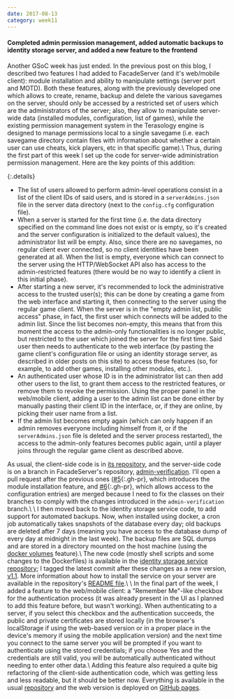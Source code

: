 ```yaml
---
date: 2017-08-13
category: week11
---
```


#### Completed admin permission management, added automatic backups to identity storage server, and added a new feature to the frontend
Another GSoC week has just ended. In the previous post on this blog, I described two features I had added to FacadeServer (and it's web/mobile client): module installation and ability to manipulate settings (server port and MOTD). Both these features, along with the previously developed one which allows to create, rename, backup and delete the various savegames on the server, should only be accessed by a restricted set of users which are the administrators of the server; also, they allow to manipulate server-wide data (installed modules, configuration, list of games), while the existing permission management system in the Terasology engine is designed to manage permissions local to a single savegame (i.e. each savegame directory contain files with information about whether a certain user can use cheats, kick players, etc in that specific game).\\
Thus, during the first part of this week I set up the code for server-wide administration permission management. Here are the key points of this addition:

{:.details}
- The list of users allowed to perform admin-level operations consist in a list of the client IDs of said users, and is stored in a `serverAdmins.json` file in the server data directory (next to the `config.cfg` configuration file).
- When a server is started for the first time (i.e. the data directory specified on the command line does not exist or is empty, so it's created and the server configuration is initialized to the default values), the administrator list will be empty. Also, since there are no savegames, no regular client ever connected, so no client identities have been generated at all. When the list is empty, everyone which can connect to the server using the HTTP/WebSocket API also has access to the admin-restricted features (there would be no way to identify a client in this initial phase).
- After starting a new server, it's recommended to lock the administrative access to the trusted user(s); this can be done by creating a game from the web interface and starting it, then connecting to the server using the regular game client. When the server is in the "empty admin list, public access" phase, in fact, the first user which connects will be added to the admin list. Since the list becomes non-empty, this means that from this moment the access to the admin-only functionalities is no longer public, but restricted to the user which joined the server for the first time. Said user then needs to authenticate to the web interface (by pasting the game client's configuration file or using an identity storage server, as described in older posts on this site) to access these features (so, for example, to add other games, installing other modules, etc.).
- An authenticated user whose ID is in the administrator list can then add other users to the list, to grant them access to the restricted features, or remove them to revoke the permission. Using the proper panel in the web/mobile client, adding a user to the admin list can be done either by manually pasting their client ID in the interface, or, if they are online, by picking their user name from a list.
- If the admin list becomes empty again (which can only happen if an admin removes everyone including himself from it, or if the `serverAdmins.json` file is deleted and the server process restarted), the access to the admin-only features becomes public again, until a player joins through the regular game client as described above.

As usual, the client-side code is in [its repository](https://github.com/gianluca-nitti/FacadeServer-frontend), and the server-side code is on a branch in FacadeServer's repository, [admin-verification](https://github.com/gianluca-nitti/FacadeServer/tree/admin-verification). I'll open a pull request after the previous ones ([#5](https://github.com/MovingBlocks/FacadeServer/pull/5){:.gh-pr}, which introduces the module installation feature, and [#6](https://github.com/MovingBlocks/FacadeServer/pull/6){:.gh-pr}, which allows access to the configuration entries) are merged because I need to fix the classes on their branches to comply with the changes introduced in the `admin-verification` branch.\\
\\
I then moved back to the identity storage service code, to add support for automated backups. Now, when installed using docker, a cron job automatically takes snapshots of the database every day; old backups are deleted after 7 days (meaning you have access to the database dump of every day at midnight in the last week). The backup files are SQL dumps and are stored in a directory mounted on the host machine (using the [docker volumes](https://docs.docker.com/engine/admin/volumes/volumes/) feature).\\
The new code (mostly shell scripts and some changes to the Dockerfiles) is available in the [identity storage service repository](https://github.com/gianluca-nitti/terasology-key-server); I tagged the latest commit after these changes as a new version, [v1.1](https://github.com/gianluca-nitti/terasology-key-server/releases/tag/v1.1). More information about how to install the service on your server are available in the repository's [README file](https://github.com/gianluca-nitti/terasology-key-server/blob/master/README.md#terasology-key-server-).\\
\\
In the final part of the week, I added a feature to the web/mobile client: a "Remember Me"-like checkbox for the authentication process (it was already present in the UI as I planned to add this feature before, but wasn't working). When authenticating to a server, if you select this checkbox and the authentication succeeds, the public and private certificates are stored locally (in the browser's localStorage if using the web-based version or in a proper place in the device's memory if using the mobile application version) and the next time you connect to the same server you will be prompted if you want to authenticate using the stored credentials; if you choose Yes and the credentials are still valid, you will be automatically authenticated without needing to enter other data.\\
Adding this feature also required a quite big refactoring of the client-side authentication code, which was getting less and less readable, but it should be better now. Everything is available in the usual [repository](https://github.com/gianluca-nitti/FacadeServer-frontend) and the web version is deployed on [GitHub pages](https://gianluca-nitti.github.io/FacadeServer-frontend/).
